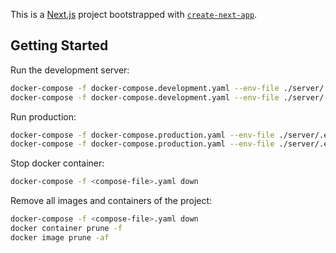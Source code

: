 This is a [Next.js](https://nextjs.org/) project bootstrapped with [`create-next-app`](https://github.com/vercel/next.js/tree/canary/packages/create-next-app).

## Getting Started

Run the development server:

```bash
docker-compose -f docker-compose.development.yaml --env-file ./server/.env build
docker-compose -f docker-compose.development.yaml --env-file ./server/.env up
```

Run production:

```bash
docker-compose -f docker-compose.production.yaml --env-file ./server/.env build
docker-compose -f docker-compose.production.yaml --env-file ./server/.env up
```

Stop docker container:

```bash
docker-compose -f <compose-file>.yaml down
```

Remove all images and containers of the project:

```bash
docker-compose -f <compose-file>.yaml down
docker container prune -f
docker image prune -af
```
